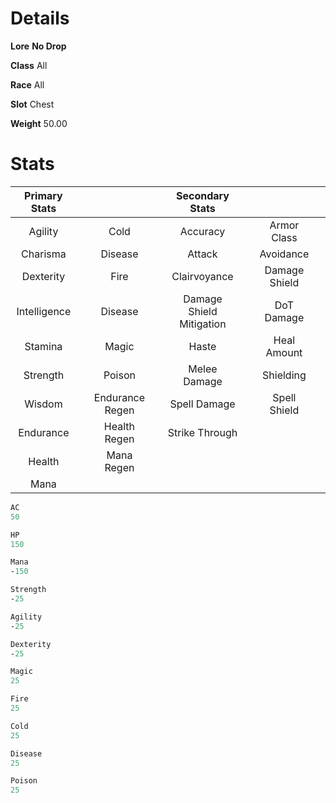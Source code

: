 <!-- TITLE: Huge Metal Hull -->
<!-- SUBTITLE: A giant metal shell from the Alchemical Behemoth underneath Xuolia -->

# Details
**Lore**
**No Drop**

**Class**
All

**Race**
All

**Slot**
Chest

**Weight**
50.00

# Stats
| Primary Stats |    |  |    | Secondary Stats |    |||
|:---:|:---|:---:|:---|:---:|:---|:---:|:---|
|Agility||Cold||Accuracy||Armor Class||
|Charisma||Disease||Attack||Avoidance||
|Dexterity||Fire||Clairvoyance||Damage Shield||
|Intelligence||Disease||Damage Shield Mitigation||DoT Damage||
|Stamina||Magic||Haste||Heal Amount||
|Strength||Poison||Melee Damage||Shielding||
|Wisdom||Endurance Regen||Spell Damage||Spell Shield||
|Endurance||Health Regen||Strike Through||
|Health||Mana Regen||
|Mana||
```perl
AC
50

HP
150

Mana
-150

Strength
-25

Agility
-25

Dexterity
-25

Magic
25

Fire
25

Cold
25

Disease
25

Poison
25